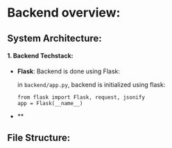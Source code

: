 # Backend overview: 

## System Architecture: 

#### 1. Backend Techstack: 
- **Flask**: Backend is done using Flask:
  
  in `backend/app.py`, backend is initialized using flask: 
  ```
  from flask import Flask, request, jsonify
  app = Flask(__name__)
  ```

- **

## File Structure:

